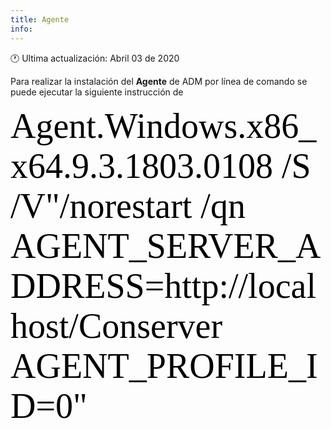 ```yaml
---
title: Agente
info:
---
```

🕐 Ultima actualización: Abril 03 de 2020

Para realizar la instalación del **Agente** de ADM por línea de comando se puede ejecutar la siguiente instrucción de

<span style="color:#000; font-family: 'courrier'; font-size: 4em;">Agent.Windows.x86_x64.9.3.1803.0108 /S /V"/norestart /qn AGENT_SERVER_ADDRESS=http://localhost/Conserver AGENT_PROFILE_ID=0"</span>

